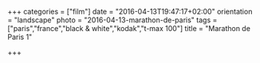 +++
categories = ["film"]
date = "2016-04-13T19:47:17+02:00"
orientation = "landscape"
photo = "2016-04-13-marathon-de-paris"
tags = ["paris","france","black & white","kodak","t-max 100"]
title = "Marathon de Paris 1"

+++
